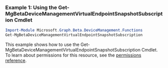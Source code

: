 ### Example 1: Using the Get-MgBetaDeviceManagementVirtualEndpointSnapshotSubscription Cmdlet
```powershell
Import-Module Microsoft.Graph.Beta.DeviceManagement.Functions
Get-MgBetaDeviceManagementVirtualEndpointSnapshotSubscription
```
This example shows how to use the Get-MgBetaDeviceManagementVirtualEndpointSnapshotSubscription Cmdlet.
To learn about permissions for this resource, see the [permissions reference](/graph/permissions-reference).
